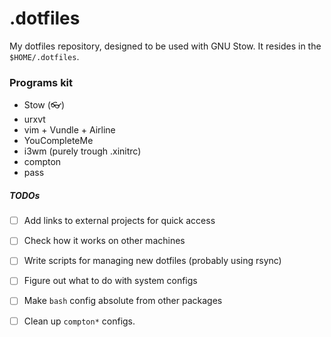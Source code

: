 # .dotfiles

My dotfiles repository, designed to be used with GNU Stow.
It resides in the `$HOME/.dotfiles`.

### Programs kit

- Stow (👓)
- urxvt
- vim + Vundle + Airline
- YouCompleteMe
- i3wm (purely trough .xinitrc)
- compton
- pass

##### TODOs

- [ ] Add links to external projects for quick access
- [ ] Check how it works on other machines
- [ ] Write scripts for managing new dotfiles (probably using rsync)
- [ ] Figure out what to do with system configs
- [ ] Make `bash` config absolute from other packages
- [ ] Clean up `compton*` configs.

